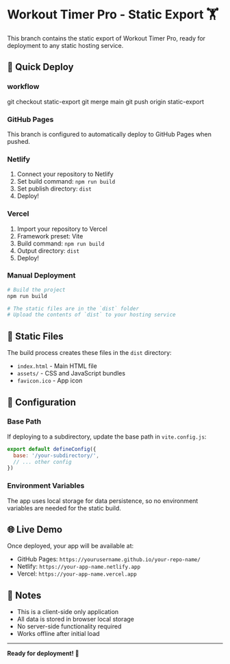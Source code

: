 # Workout Timer Pro - Static Export 🏋️

This branch contains the static export of Workout Timer Pro, ready for deployment to any static hosting service.

## 🚀 Quick Deploy
### workflow
git checkout static-export
git merge main
git push origin static-export


### GitHub Pages
This branch is configured to automatically deploy to GitHub Pages when pushed.

### Netlify
1. Connect your repository to Netlify
2. Set build command: `npm run build`
3. Set publish directory: `dist`
4. Deploy!

### Vercel
1. Import your repository to Vercel
2. Framework preset: Vite
3. Build command: `npm run build`
4. Output directory: `dist`
5. Deploy!

### Manual Deployment
```bash
# Build the project
npm run build

# The static files are in the `dist` folder
# Upload the contents of `dist` to your hosting service
```

## 📁 Static Files

The build process creates these files in the `dist` directory:
- `index.html` - Main HTML file
- `assets/` - CSS and JavaScript bundles
- `favicon.ico` - App icon

## 🔧 Configuration

### Base Path
If deploying to a subdirectory, update the base path in `vite.config.js`:
```javascript
export default defineConfig({
  base: '/your-subdirectory/',
  // ... other config
})
```

### Environment Variables
The app uses local storage for data persistence, so no environment variables are needed for the static build.

## 🌐 Live Demo

Once deployed, your app will be available at:
- GitHub Pages: `https://yourusername.github.io/your-repo-name/`
- Netlify: `https://your-app-name.netlify.app`
- Vercel: `https://your-app-name.vercel.app`

## 📝 Notes

- This is a client-side only application
- All data is stored in browser local storage
- No server-side functionality required
- Works offline after initial load

---

**Ready for deployment! 🚀** 